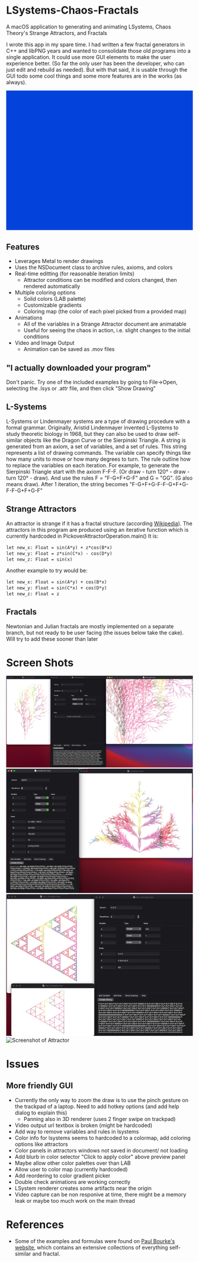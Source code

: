 # LSystems-Chaos-Fractals
A macOS application to generating and animating LSystems, Chaos Theory's Strange Attractors, and Fractals

I wrote this app in my spare time.  I had written a few fractal generators in C++ and libPNG years and wanted to consolidate those old programs into a single application. It could use more GUI elements to make the user experience better. (So far the only user has been the developer, who can just edit and rebuild as needed).  But with that said, it is usable through the GUI todo some cool things and some more features are in the works (as always).

![Gif of Attractor](/Examples/Screenshots/Attractor_Animated.gif)

## Features
* Leverages Metal to render drawings
* Uses the NSDocument class to archive rules, axioms, and colors
* Real-time editting (for reasonable iteration limits)
  * Attractor conditions can be modified and colors changed, then rendered automatically   
* Multiple coloring options
  * Solid colors (LAB palette)
  * Customizable gradients
  * Coloring map (the color of each pixel picked from a provided map)
* Animations
  * All of the variables in a Strange Attractor document are animatable
  * Useful for seeing the chaos in action, i.e. slight changes to the initial conditions
* Video and Image Output
  * Animation can be saved as .mov files   

## "I actually downloaded your program"
Don't panic.  Try one of the included examples by going to File->Open, selecting the .lsys or .attr file, and then click "Show Drawing"   

## L-Systems
L-Systems or Lindenmayer systems are a type of drawing procedure with a formal grammar.  Originally, Aristid Lindenmayer invented L-Systems to study theoretic biology in 1968, but they can also be used to draw self-similar objects like the Dragon Curve or the Sierpinski Triangle.
A string is generated from an axiom, a set of variables, and a set of rules.  This string represents a list of drawing commands.  The variable can specify things like how many units to move or how many degrees to turn.  The rule outline how to replace the variables on each iteration.
For example, to generate the Sierpinski Triangle start with the axiom F-F-F. (Or draw - turn 120° - draw - turn 120° - draw). And use the rules F = "F-G+F+G-F" and G = "GG". (G also means draw). After 1 iteration, the string becomes "F-G+F+G-F-F-G+F+G-F-F-G+F+G-F"

## Strange Attractors
An attractor is strange if it has a fractal structure (according [Wikipedia](https://en.wikipedia.org/wiki/Attractor#Strange_attractor)).  The attractors in this program are produced using an iterative function which is currently hardcoded in PickoverAttractorOperation.main()
It is:
```
let new_x: Float = sin(A*y) + z*cos(B*x)
let new_y: Float = z*sin(C*x) - cos(D*y)
let new_z: Float = sin(x)
```
Another example to try would be:
```
let new_x: Float = sin(A*y) + cos(B*x)
let new_y: Float = sin(C*x) + cos(D*y)
let new_z: Float = z
```

## Fractals
Newtonian and Julian fractals are mostly implemented on a separate branch, but not ready to be user facing (the issues below take the cake).  Will try to add these sooner than later

# Screen Shots
![Screenshot of Bush](/Examples/Screenshots/Cool_Bush_Screenshot.png)
![Screenshot of Evergreen](/Examples/Screenshots/Evergreen_Screenshot.png)
![Screenshot of Triangle](/Examples/Screenshots/Sieroinskis_Triangle_Screenshot.png)
![Screenshot of Attractor](/Examples/Screenshots/Attractor_Screenshot.png)

# Issues
## More friendly GUI
+ Currently the only way to zoom the draw is to use the pinch gesture on the trackpad of a laptop.  Need to add hotkey options (and add help dialog to explain this)
  + Panning also in 3D renderer (uses 2 finger swipe on trackpad) 
+ Video output url textbox is broken (might be hardcoded)
+ Add way to remove variables and rules in lsystems
+ Color info for lsystems seems to hardcoded to a colormap, add coloring options like attractors
+ Color panels in attractors windows not saved in document/ not loading
+ Add blurb in color selector "Click to apply color" above preview panel
+ Maybe allow other color palettes over than LAB
+ Allow user to color map (currently hardcoded)
+ Add reordering to color gradient picker
+ Double check animations are working correctly
+ LSystem renderer creates some artifacts near the origin
+ Video capture can be non responive at time, there might be a memory leak or maybe too much work on the main thread


# References
* Some of the examples and formulas were found on [Paul Bourke's website](https://paulbourke.net/fractals/), which contains an extensive collections of everything self-similar and fractal.
